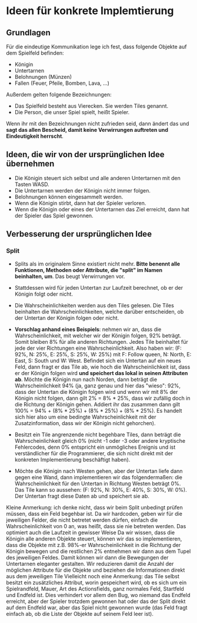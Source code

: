 # Ideen für konkrete Implemtierung

## Grundlagen

Für die eindeutige Kommunikation lege ich fest, dass folgende Objekte auf dem Spielfeld befinden:

- Königin
- Untertarnen
- Belohnungen (Münzen)
- Fallen (Feuer, Pfeile, Bomben, Lava, ...)

Außerdem gelten folgende Bezeichnungen:

- Das Spielfeld besteht aus Vierecken. Sie werden Tiles genannt.
- Die Person, die unser Spiel spielt, heißt Spieler.

Wenn ihr mit den Bezeichnungen nicht zufrieden seid, dann ändert das und **sagt das allen Bescheid, damit keine Verwirrungen auftreten und Eindeutigkeit herrscht**.

## Ideen, die wir von der ursprünglichen Idee übernehmen

- Die Königin steuert sich selbst und alle anderen Untertarnen mit den Tasten WASD.
- Die Untertarnen werden der Königin nicht immer folgen.
- Belohnungen können eingesammelt werden.
- Wenn die Königin stirbt, dann hat der Spieler verloren.
- Wenn die Königin oder eines der Untertarnen das Ziel erreicht, dann hat der Spieler das Spiel gewonnen.

## Verbesserung der ursprünglichen Idee

### Split

- Splits als im originalem Sinne existiert nicht mehr. **Bitte benennt alle Funktionen, Methoden oder Attribute, die "split" im Namen beinhalten, um**. Das beugt Verwirrungen vor.
- Stattdessen wird für jeden Untertan zur Laufzeit berechnet, ob er der Königin folgt oder nicht.
- Die Wahrscheinlichkeiten werden aus den Tiles gelesen. Die Tiles beinhalten die Wahrscheinlichkeiten, welche darüber entscheiden, ob der Untertan der Königin folgen oder nicht.
- **Vorschlag anhand eines Beispiels**: nehmen wir an, dass die Wahrscheinlichkeit, mit welcher wir der Königin folgen, 92% beträgt. Somit bleiben 8% für alle anderen Richtungen. Jedes Tile beinhaltet für jede der vier Richtungen eine Wahrscheinlichkeit. Also haben wir: (F: 92%, N: 25%, E: 25%, S: 25%, W: 25%) mit F: Follow queen, N: North, E: East, S: South und W: West. Befindet sich ein Untertan auf ein neues Feld, dann fragt er das Tile ab, wie hoch die Wahrscheinlichkeit ist, dass er der Königin folgen wird **und speichert das lokal in seinen Attributen ab**. Möchte die Königin nun nach Norden, dann beträgt die Wahrscheinlichkeit 94% (ja, ganz genau und hier das "wieso": 92%, dass der Untertan die Königin folgen wird und wenn wir mit 8% der Königin nicht folgen, dann gilt 2% = 8% \* 25%, dass wir zufällig doch in die Richtung der Königin gehen. Addiert ihr das zusammen dann gilt 100% = 94% + (8% \* 25%) + (8% \* 25%) + (8% \* 25%). Es handelt sich hier also um eine bedingte Wahrscheinlichkeit mit der Zusatzinformation, dass wir der Königin nicht gehorchen).

- Besitzt ein Tile angrenzende nicht begehbare Tiles, dann beträgt die Wahrscheinlichkeit gleich 0% (nicht -1 oder -3 oder andere kryptische Fehlercodes, denn 0% entspricht ein unmögliches Ereignis und ist verständlicher für die Programmierer, die sich nicht direkt mit der konkreten Implementierung beschäftigt haben).

- Möchte die Königin nach Westen gehen, aber der Untertan liefe dann gegen eine Wand, dann implementieren wir das folgendermaßen: die Wahrscheinlichkeit für den Untertan in Richtung Westen beträgt 0%. Das Tile kann so aussehen: (F: 92%, N: 30%, E: 40%, S: 30%, W: 0%). Der Untertan fragt diese Daten ab und speichert sie ab. 

Kleine Anmerkung: ich denke nicht, dass wir beim Split unbedingt prüfen müssen, dass ein Feld begehbar ist. Da wir hardcoden, geben wir für die jeweiligen Felder, die nicht betretet werden dürfen, einfach die Wahrscheinlichkeit von 0 an, was heißt, dass sie nie betreten werden. Das optimiert auch die Laufzeit in gewisser Weise
Da wir wissen, dass die Königin alle anderen Objekte steuert, können wir das so implementieren, dass die Objekte mit z.B. 98%-er Wahrscheinlichkeit in die Richtung der Königin bewegen und die restlichen 2% entnehmen wir dann aus dem Tupel des jeweiligen Feldes. Damit können wir dann die Bewegungen der Untertarnen eleganter gestalten. Wir reduzieren damit die Anzahl der möglichen Attribute für die Objekte und beziehen die Informationen direkt aus dem jeweiligen Tile
Vielleicht noch eine Anmerkung: das Tile selbst besitzt ein zusätzliches Attribut, worin gespeichert wird, ob es sich um ein Spielrandfeld, Mauer, Art des Actionsfields, ganz normales Feld, Startfeld und Endfeld ist. Dies verhindert vor allem den Bug, wo niemand das Endfeld erreicht, aber der Spieler trotzdem gewonnen hat oder das der Split direkt auf dem Endfeld war, aber das Spiel nicht gewonnen wurde (das Feld fragt einfach ab, ob die Liste der Objekte auf seinem Feld leer ist).
